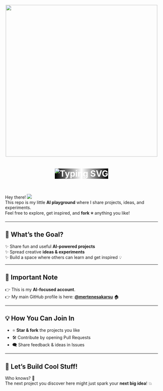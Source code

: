 <p align="center">
  <img src="https://res.cloudinary.com/db1ykrdfo/image/upload/v1758667455/dnm-removebg-preview_llwiry.png" width="500">
</p>
<h1 align="center">
  <img src="https://readme-typing-svg.herokuapp.com?size=40&duration=4000&center=true&vCenter=true&width=800&lines=%F0%9F%A4%96+Welcome+to+mertenesakarsu-ai+%F0%9F%9A%80;AI+Projects+%26+Ideas+%F0%9F%92%A1;Let's+Build+Cool+Stuff+Together!+%F0%9F%94%A5" alt="Typing SVG" style="color: white; background: linear-gradient(90deg, black, white, black);" />
</h1>



</br>

Hey there! ![](https://user-images.githubusercontent.com/18350557/176309783-0785949b-9127-417c-8b55-ab5a4333674e.gif)  
This repo is my little **AI playground** where I share projects, ideas, and experiments.  
Feel free to explore, get inspired, and **fork ⭐** anything you like!  

---

## 🎯 What’s the Goal?
✨ Share fun and useful **AI-powered projects**  
✨ Spread creative **ideas & experiments**  
✨ Build a space where others can learn and get inspired 💡  

---

## 📌 Important Note
👉 This is my **AI-focused account**.  
👉 My main GitHub profile is here: [**@mertenesakarsu**](https://github.com/mertenesakarsu) 🏠  

---

## 💡 How You Can Join In
- ⭐ **Star & fork** the projects you like  
- 🛠️ Contribute by opening Pull Requests  
- 🗨️ Share feedback & ideas in Issues  

---

## 🚀 Let’s Build Cool Stuff!
Who knows? 🤔  
The next project you discover here might just spark your **next big idea**! 💥  
